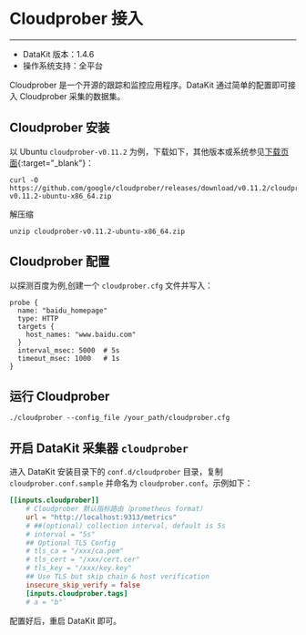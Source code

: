 
# Cloudprober 接入
---

- DataKit 版本：1.4.6
- 操作系统支持：全平台

Cloudprober 是一个开源的跟踪和监控应用程序。DataKit 通过简单的配置即可接入 Cloudprober 采集的数据集。

## Cloudprober 安装

以 Ubuntu `cloudprober-v0.11.2` 为例，下载如下，其他版本或系统参见[下载页面](https://github.com/google/cloudprober/releases){:target="_blank"}：

```shell
curl -O https://github.com/google/cloudprober/releases/download/v0.11.2/cloudprober-v0.11.2-ubuntu-x86_64.zip
```

解压缩
```shell
unzip cloudprober-v0.11.2-ubuntu-x86_64.zip
```

## Cloudprober 配置

以探测百度为例,创建一个 `cloudprober.cfg` 文件并写入：

```
probe {
  name: "baidu_homepage"
  type: HTTP
  targets {
    host_names: "www.baidu.com"
  }
  interval_msec: 5000  # 5s
  timeout_msec: 1000   # 1s
}
```

## 运行 Cloudprober 

```shell
./cloudprober --config_file /your_path/cloudprober.cfg
```

## 开启 DataKit 采集器 `cloudprober`

进入 DataKit 安装目录下的 `conf.d/cloudprober` 目录，复制 `cloudprober.conf.sample` 并命名为 `cloudprober.conf`。示例如下：

```toml
[[inputs.cloudprober]]
    # Cloudprober 默认指标路由（prometheus format）
    url = "http://localhost:9313/metrics" 
    # ##(optional) collection interval, default is 5s
    # interval = "5s"
    ## Optional TLS Config
    # tls_ca = "/xxx/ca.pem"
    # tls_cert = "/xxx/cert.cer"
    # tls_key = "/xxx/key.key"
    ## Use TLS but skip chain & host verification
    insecure_skip_verify = false
    [inputs.cloudprober.tags]
    # a = "b"`

```

配置好后，重启 DataKit 即可。
